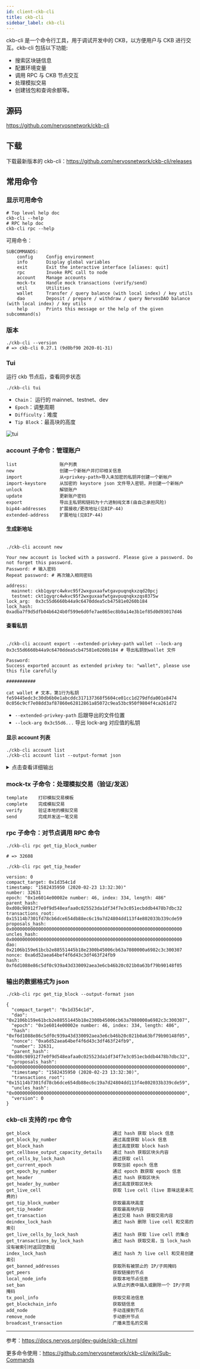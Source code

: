 ```yaml
---
id: client-ckb-cli
title: ckb-cli
sidebar_label: ckb-cli
---
```


ckb-cli 是一个命令行工具，用于调试开发中的 CKB，以方便用户与 CKB 进行交互。ckb-cli 包括以下功能:

- 搜索区块链信息
- 配置环境变量
- 调用 RPC 与 CKB 节点交互
- 处理模拟交易
- 创建钱包和查询余额等。

## 源码

https://github.com/nervosnetwork/ckb-cli

## 下载

下载最新版本的 ckb-cli：https://github.com/nervosnetwork/ckb-cli/releases

## 常用命令

### 显示可用命令

```shell
# Top level help doc
ckb-cli --help
# RPC help doc
ckb-cli rpc --help
```

可用命令：

```
SUBCOMMANDS:
    config     Config environment
    info       Display global variables
    exit       Exit the interactive interface [aliases: quit]
    rpc        Invoke RPC call to node
    account    Manage accounts
    mock-tx    Handle mock transactions (verify/send)
    util       Utilities
    wallet     Transfer / query balance (with local index) / key utils
    dao        Deposit / prepare / withdraw / query NervosDAO balance (with local index) / key utils
    help       Prints this message or the help of the given subcommand(s)
```

### 版本

```shell
./ckb-cli --version
# => ckb-cli 0.27.1 (9d0bf90 2020-01-31)
```

### Tui

运行 ckb 节点后，查看同步状态

```shell
./ckb-cli tui
```

- `Chain`： 运行的 mainnet、testnet、dev
- `Epoch`：调整周期
- `Difficulty`：难度
- `Tip Block`：最高块的高度

![tui](/img/docs/tui.png)

### account 子命令：管理账户

```
list                账户列表
new                 创建一个新帐户并打印相关信息
import              从<privkey-path>导入未加密的私钥并创建一个新帐户
import-keystore     从加密的 keystore json 文件导入密钥，并创建一个新帐户
unlock              解锁账户
update              更新账户密码
export              导出主私钥和链码为十六进制纯文本(由自己承担风险)
bip44-addresses     扩展接收/更改地址(见BIP-44)
extended-address    扩展地址(见BIP-44)
```

#### 生成新地址

```shell

./ckb-cli account new

Your new account is locked with a password. Please give a password. Do not forget this password.
Password: # 输入密码
Repeat password: # 再次输入相同密码

address:
  mainnet: ckb1qyqrc4wkvc95f2wxguxaafwtgavpuqnqkxzqd20pcj
  testnet: ckt1qyqrc4wkvc95f2wxguxaafwtgavpuqnqkxzqs0375w
lock_arg:  0x3c55d6660b44a9c6470ddea5cb47581e0260b184
lock_hash: 0xadba7f9d5dfb04b6424b0f599e6d0fe7ae865ec8b9a14e3b1ef85d0d93017d46
```

#### 查看私钥

```shell

./ckb-cli account export --extended-privkey-path wallet --lock-arg 0x3c55d6660b44a9c6470ddea5cb47581e0260b184 # 导出私钥到wallet 文件

Password:
Success exported account as extended privkey to: "wallet", please use this file carefully

###########

cat wallet # 文本，第1行为私钥
fe59445edc3c30db6b0e1abcddc317137368f5604ce01cc1d279dfda001e8474
0c056c9cf7e08dd3af87860e62812861a85072c9ea53bc950f9804f4ca261d72

```

- `--extended-privkey-path` 后跟导出的文件位置
- `--lock-arg 0x3c55d6...` 导出 lock-arg 对应值的私钥

#### 显示 account 列表

```shell
./ckb-cli account list
./ckb-cli account list --output-format json
```

<details>
<summary>点击查看详细输出</summary>
<br/>

```json
[
  {
    "#":3,
    "address":{
      "mainnet":"ckb1qyqyjxhjklprtfaasnxdd2ppl5kjhftt2q8q7rnt58",
      "testnet":"ckt1qyqyjxhjklprtfaasnxdd2ppl5kjhftt2q8qrxd5cm"
    },
    "lock_arg":"0x491af2b7c235a7bd84ccd6a821fd2d2ba56b500e",
    "lock_hash":"0xf9df89a5936c26d5e003aec5e6869caba814b62f53ee9b6a5c70c2380d65da3f"
  },
  {
    "#":4,
    "address":{
      "mainnet":"ckb1qyqddjtrhl2jhtjv7pzkurtuvp2k3402c7ysvxhev4",
      "testnet":"ckt1qyqddjtrhl2jhtjv7pzkurtuvp2k3402c7ys3rfxqf"
    }
  }
]
```

</details>

### mock-tx 子命令：处理模拟交易（验证/发送）

```
template    打印模拟交易模板
complete    完成模拟交易
verify      验证本地的模拟交易
send        完成并发送一笔交易
```

### rpc 子命令：对节点调用 RPC 命令

```
./ckb-cli rpc get_tip_block_number

# => 32608
```

```
./ckb-cli rpc get_tip_header

version: 0
compact_target: 0x1d354c1d
timestamp: "1582435950 (2020-02-23 13:32:30)"
number: 32631
epoch: "0x1e6014e00002e number: 46, index: 334, length: 486"
parent_hash: 0xd08c98912f7e0f9d548eafaa0c025523da1df34f7e3c051ecbddb4478b7dbc32
transactions_root: 0x15114b7301fd78cb6dce654db88ec6c19a7d24804dd113f4e802033b339cde59
proposals_hash: 0x0000000000000000000000000000000000000000000000000000000000000000
uncles_hash: 0x0000000000000000000000000000000000000000000000000000000000000000
dao: 0x2106b159e61bcb2e88551445b18e2300b45006cb63a7080000a6982c3c300307
nonce: 0xa6d52aea64bef4f6d43c3df463f24fb9
hash: 0xf6d1088e86c5df0c939a43d330092aea3e6cb46b20c021b0a63bf79b90148f05
```

### 输出的数据格式为 json

```
./ckb-cli rpc get_tip_block --output-format json

{
  "compact_target": "0x1d354c1d",
  "dao": "0x2106b159e61bcb2e88551445b18e2300b45006cb63a7080000a6982c3c300307",
  "epoch": "0x1e6014e00002e number: 46, index: 334, length: 486",
  "hash": "0xf6d1088e86c5df0c939a43d330092aea3e6cb46b20c021b0a63bf79b90148f05",
  "nonce": "0xa6d52aea64bef4f6d43c3df463f24fb9",
  "number": 32631,
  "parent_hash": "0xd08c98912f7e0f9d548eafaa0c025523da1df34f7e3c051ecbddb4478b7dbc32",
  "proposals_hash": "0x0000000000000000000000000000000000000000000000000000000000000000",
  "timestamp": "1582435950 (2020-02-23 13:32:30)",
  "transactions_root": "0x15114b7301fd78cb6dce654db88ec6c19a7d24804dd113f4e802033b339cde59",
  "uncles_hash": "0x0000000000000000000000000000000000000000000000000000000000000000",
  "version": 0
}
```

### ckb-cli 支持的 rpc 命令

```
get_block                               通过 hash 获取 block 信息
get_block_by_number                     通过高度获取 block 信息
get_block_hash                          通过高度获取 block hash
get_cellbase_output_capacity_details    通过 hash 获取区块头内容
get_cells_by_lock_hash                  通过获取 cell
get_current_epoch                       获取当前 epoch 信息
get_epoch_by_number                     通过 epoch 数获取 epoch 信息
get_header                              通过 hash 获取区块头
get_header_by_number                    通过高度获取区块头
get_live_cell                           获取 live cell (live 意味这是未花费的)
get_tip_block_number                    获取最高块高度
get_tip_header                          获取最高块内容
get_transaction                         通过交易 hash 获取交易内容
deindex_lock_hash                       通过 hash 删除 live cell 和交易的索引
get_live_cells_by_lock_hash             通过 hash 获取 live cell 的集合
get_transactions_by_lock_hash           通过 hash 获取交易，当 lock_hash 没有被索引时返回空数组
index_lock_hash                         通过 hash 为 live cell 和交易创建索引
get_banned_addresses                    获取所有被禁止的 IP/子网掩码
get_peers                               获取链接的节点
local_node_info                         获取本地节点信息
set_ban                                 从禁止列表中插入或删除一个 IP/子网掩码
tx_pool_info                            获取交易池信息
get_blockchain_info                     获取链信息
add_node                                手动连接到节点
remove_node                             手动断开节点
broadcast_transaction                   广播未签名的交易
```

---

参考：https://docs.nervos.org/dev-guide/ckb-cli.html

更多命令使用：https://github.com/nervosnetwork/ckb-cli/wiki/Sub-Commands
